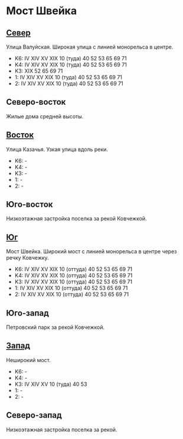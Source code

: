 # Мост Швейка

## [Север](./10405060.md)

Улица Валуйская.
Широкая улица с линией монорельса в центре.

* K6:   IV  XIV XV  XIX
        10 (туда)   40  52  53  65  69  71
* K4:   IV  XIV XV  XIX
        10 (туда)   40  52  53  65  69  71
* K3:   XIX
        52  65  69  71
* 1:    IV  XIV XV  XIX
        10 (туда)   40  52  53  65  69  71
* 2:    IV  XIV XV  XIX
        10 (туда)   40  52  53  65  69  71

## Северо-восток

Жилые дома средней высоты.

## [Восток](./10410070.md)

Улица Казачья.
Узкая улица вдоль реки.

* K6:   -
* K4:   -
* K3:   -
* 1:    -
* 2:    -

## Юго-восток

Низкоэтажная застройка поселка за рекой Ковчежкой.

## [Юг](./10400075.md)

Мост Швейка.
Широкий мост с линией монорельса в центре  через речку Ковчежку.

* K6:   IV  XIV XV  XIX
        10 (оттуда) 40  52  53  65  69  71
* K4:   IV  XIV XV  XIX
        10 (оттуда) 40  52  53  65  69  71
* K3:   IV  XIV XV  XIX
        10 (оттуда) 40  52  53  65  69  71
* 1:    IV  XIV XV  XIX
        10 (оттуда) 40  52  53  65  69  71
* 2:    IV  XIV XV  XIX
        10 (оттуда) 40  52  53  65  69  71

## Юго-запад

Петровский парк за рекой Ковчежкой.

## [Запад](./10395065.md)

Неширокий мост.

* K6:   -
* K4:   -
* K3:   IV  XIV XV
        10 (туда)   40  53
* 1:    -
* 2:    -

## Северо-запад

Низкоэтажная застройка поселка за рекой.
